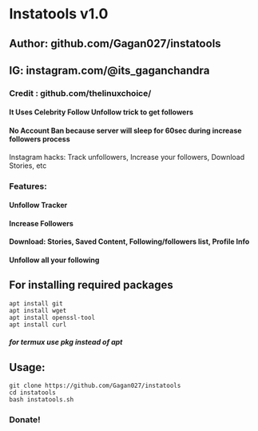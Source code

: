 # Instatools v1.0
## Author: github.com/Gagan027/instatools
## IG: instagram.com/@its_gaganchandra
### Credit : github.com/thelinuxchoice/

#### It Uses Celebrity Follow Unfollow trick to get followers
#### No Account Ban because server will sleep for 60sec during increase followers process


Instagram hacks: Track unfollowers, Increase your followers, Download Stories, etc

### Features:
#### Unfollow Tracker
#### Increase Followers
#### Download: Stories, Saved Content, Following/followers list, Profile Info
#### Unfollow all your following

## For installing required packages

```
apt install git
apt install wget
apt install openssl-tool
apt install curl
```
##### for termux use pkg instead of apt
## Usage:
```
git clone https://github.com/Gagan027/instatools
cd instatools
bash instatools.sh
```

### Donate!
